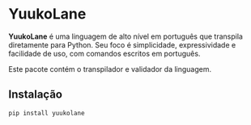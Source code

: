 # YuukoLane

**YuukoLane** é uma linguagem de alto nível em português que transpila diretamente para Python. Seu foco é simplicidade, expressividade e facilidade de uso, com comandos escritos em português.

Este pacote contém o transpilador e validador da linguagem.

## Instalação

```bash
pip install yuukolane
